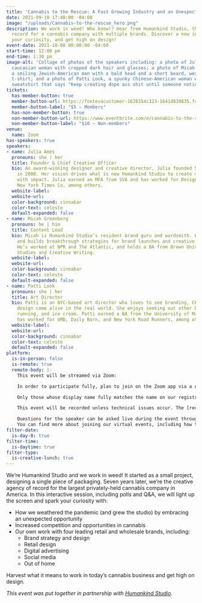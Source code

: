 ```yaml
---
title: 'Cannabis to the Rescue: A Fast Growing Industry and an Unexpected Client'
date: 2021-09-10 17:48:00 -04:00
image: "/uploads/Cannabis-to-the-rescue_hero.png"
description: We work in weed! Who knew!? Hear from Humankind Studio, the agency of
  record for a cannabis company with multiple brands. Discover a new industry, spark
  your curiosity, and get high on design!
event-date: 2021-10-08 00:00:00 -04:00
start-time: 12:00 pm
end-time: 1:30 pm
image-alt: 'Collage of photos of the speakers including: a photo of Julia Ames, a
  caucasian woman with cropped dark hair and glasses; a photo of Micah Greenberg,
  a smiling Jewish-American man with a bald head and a short beard, wearing a green
  t-shirt; and a photo of Patti Look, a spunky Chinese-American woman wearing a black
  sweatshirt that says "Keep creating dope ass shit until someone notices.”'
tickets:
  has-member-button: true
  member-button-url: https://fontevacustomer-1638354c123-1641d839835.force.com/services/oauth2/authorize?client_id=3MVG9nthuDc9owbcOq7_07W.HriOQQPWTbMkrpOla.ajDQlTHf4_uby_mhwylcX.mJBU2O2SppTiZMS0J_HJd&response_type=code&redirect_uri=https://ikit.aiga.org/ikit_national_util/ikit-national-util-sso-redirect/&state=https%3A%2F%2Fdc.aiga.org%2Fevent%2Fcannabis-to-the-rescue-a-fast-growing-industry-and-an-unexpected-client%2F%3Fredirect_source%3Deventbrite_register
  member-button-label: "$5 — Members"
  has-non-member-button: true
  non-member-button-url: https://www.eventbrite.com/e/cannabis-to-the-rescue-a-fast-growing-industry-and-an-unexpected-client-tickets-170370213896
  non-member-button-label: "$10 — Non-members"
venue:
  name: Zoom
has-speakers: true
speakers:
- name: Julia Ames
  pronouns: she | her
  title: Founder & Chief Creative Officer
  bio: An award-winning designer and creative director, Julia founded Spoolia Design
    in 2008. Her vision drives what is now Humankind Studio to create memorable work
    with impact. Julia earned an MFA from SVA and has worked for Design Army and The
    New York Times Co, among others.
  website-label: 
  website-url: 
  color-background: cinnabar
  color-text: celeste
  default-expanded: false
- name: Micah Greenberg
  pronouns: he | him
  title: Content Lead
  bio: Micah is Humankind Studio’s resident brand guru and wordsmith. He names companies
    and builds breakthrough strategies for brand launches and creative campaigns.
    He’s worked at NPR and The Atlantic, and holds a BA from Brown University in Media
    Studies and Creative Writing.
  website-label: 
  website-url: 
  color-background: cinnabar
  color-text: celeste
  default-expanded: false
- name: Patti Look
  pronouns: she | her
  title: Art Director
  bio: Patti is an NYC-based art director who loves to see branding, CPG, and retail
    design come alive in the real world. She enjoys seeking out other DMV/Terp transplants,
    running, and ice cream. Patti earned a BA from the University of Maryland and
    has worked for UMD, Daily Burn, and New York Road Runners, among others.
  website-label: 
  website-url: 
  color-background: cinnabar
  color-text: celeste
  default-expanded: false
platform:
  is-in-person: false
  is-remote: true
  remote-body: |-
    This event will be streamed via Zoom:

    In order to participate fully, plan to join on the Zoom app via a computer, tablet, or mobile device with enough bandwidth to support viewing video.

    Only those whose display name fully matches the name on our registration list will be admitted from the waiting room, in order to ensure only those who have registered for the event are able to attend — and to create space for intimate conversations.

    This event will be recorded unless technical issues occur. The [recordings will be shared in the AIGA DC recordings archive](https://dc.aiga.org/introducing-the-aiga-dc-event-recordings-archive/) for AIGA members to rewatch or catch up on at a later date. <i>(You can [register for a membership](https://dc.aiga.org/membership/membership-rates/) on our website for just $50 for a year.)</i>

    Questions for the speaker can be asked live during the event through the chat.
    You can find more about joining our virtual events, including how to connect, directions to troubleshoot, and information about our refund policy in our [FAQs](https://dcdesignweek.org/faqs/).
filter-date:
  is-day-8: true
filter-time:
  is-daytime: true
filter-type:
  is-creative-lunch: true
---
```


We’re Humankind Studio and we work in weed! It started as a small project, designing a single piece of packaging. Seven years later, we’re the creative agency of record for the largest privately-held cannabis company in America. In this interactive session, including polls and Q&A, we will light up the screen and spark your curiosity with: 

- How we weathered the pandemic (and grew the studio) by embracing an unexpected opportunity
- Increased competition and opportunities in cannabis
- Our own work with four leading retail and wholesale brands, including:
     + Brand strategy and design
     + Retail design
     + Digital advertising
     + Social media 
     + Out of home

Harvest what it means to work in today’s cannabis business and get high on design.


<i>This event was put together in partnership with <a href="https://www.humankindstudio.com/">Humankind Studio</a>.</i>
